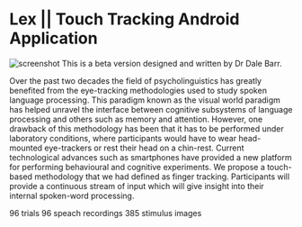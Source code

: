 Lex || Touch Tracking Android Application
===
![screenshot](http://i.imgur.com/0Z4S3Au.png)
This is a beta version designed and written by Dr Dale Barr.

Over the past two decades the field of psycholinguistics has greatly benefited from the eye-tracking methodologies used to study spoken language processing. This paradigm known as the visual world paradigm has helped unravel the interface between cognitive subsystems of language processing and others such as memory and attention. However, one drawback of this methodology has been that it has to be performed under laboratory conditions, where participants would have to wear head-mounted eye-trackers or rest their head on a chin-rest. Current technological advances such as smartphones have provided a new platform for performing behavioural and cognitive experiments. We propose a touch-based methodology that we had defined as finger tracking. Participants will provide a continuous stream of input which will give insight into their internal spoken-word processing.


96 trials
96 speach recordings
385 stimulus images
